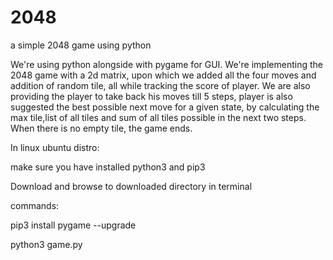 # 2048
a simple 2048 game using python

We're using python alongside with pygame for GUI. We're implementing the 2048 game with a 2d matrix, upon which we added all the four moves and addition of random tile, all while tracking the score of player. We are also providing the player to take back his moves till 5 steps, player is also suggested the best possible next move for a given state, by calculating the max tile,list of all tiles and sum of all tiles possible in the next two steps. When there is no empty tile, the game ends.

In linux ubuntu distro:

make sure you have installed python3 and pip3

Download and browse to downloaded directory in terminal

commands:

  pip3 install pygame --upgrade

  python3 game.py

